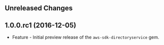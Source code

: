Unreleased Changes
------------------

1.0.0.rc1 (2016-12-05)
------------------

* Feature - Initial preview release of the `aws-sdk-directoryservice` gem.

